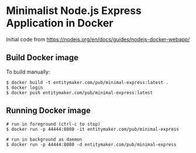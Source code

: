 # Minimalist Node.js Express Application in Docker

Initial code from https://nodejs.org/en/docs/guides/nodejs-docker-webapp/

## Build Docker image

To build manually:

    $ docker build -t entitymaker.com/pub/minimal-express:latest .
    $ docker login
    $ docker push entitymaker.com/pub/minimal-express:latest

## Running Docker image

    # run in foreground (ctrl-c to stop)
    $ docker run -p 44444:8080 -it entitymaker.com/pub/minimal-express

    # run in background as daemon
    $ docker run -p 44444:8080 -d entitymaker.com/pub/minimal-express

